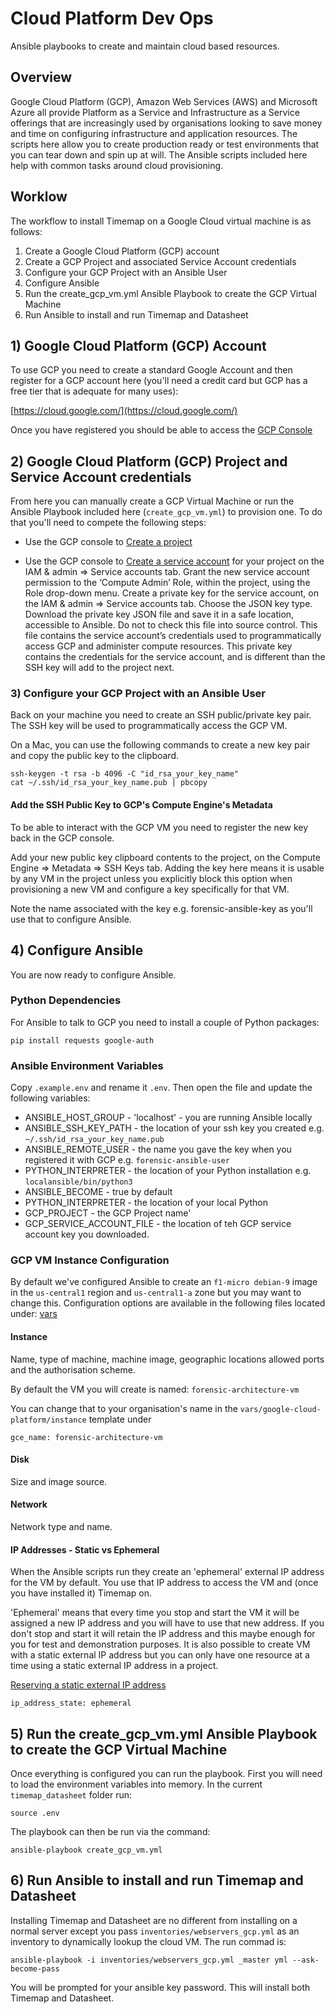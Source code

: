 # Cloud Platform Dev Ops

Ansible playbooks to create and maintain cloud based resources.

## Overview

Google Cloud Platform (GCP), Amazon Web Services (AWS) and Microsoft Azure all provide Platform as a Service and Infrastructure as a Service offerings that are increasingly used by organisations looking to save money and time on configuring infrastructure and application resources. The scripts here allow you to create production ready or test environments that you can tear down and spin up at will. The Ansible scripts included here help with common tasks around cloud provisioning.  

## Worklow

The workflow to install Timemap on a Google Cloud virtual machine is as follows: 

1. Create a Google Cloud Platform (GCP) account
2. Create a GCP Project and associated Service Account credentials
3. Configure your GCP Project with an Ansible User 
4. Configure Ansible 
5. Run the create_gcp_vm.yml Ansible Playbook to create the GCP Virtual Machine
6. Run Ansible to install and run Timemap and Datasheet 

## 1) Google Cloud Platform (GCP) Account

To use GCP you need to create a standard Google Account and then register for a GCP account here (you'll need a credit card but GCP has a free tier that is adequate for many uses):

[https://cloud.google.com/](https://cloud.google.com/)

Once you have registered you should be able to access the [GCP Console](https://console.cloud.google.com)

## 2) Google Cloud Platform (GCP) Project and Service Account credentials

From here you can manually create a GCP Virtual Machine or run the Ansible Playbook included here (`create_gcp_vm.yml`) to provision one. To do that you'll need to compete the following steps:  

* Use the GCP console to [Create a project](https://cloud.google.com/resource-manager/docs/creating-managing-projects) 

* Use the GCP console to [Create a service account](https://cloud.google.com/compute/docs/access/service-accounts) for your project on the IAM & admin ⇒ Service accounts tab. Grant the new service account permission to the ‘Compute Admin’ Role, within the project, using the Role drop-down menu. Create a private key for the service account, on the IAM & admin ⇒ Service accounts tab.  Choose the JSON key type. Download the private key JSON file and save it in a safe location, accessible to Ansible. Do not to check this file into source control. This file contains the service account’s credentials used to programmatically access GCP and administer compute resources. This private key contains the credentials for the service account, and is different than the SSH key will add to the project next. 

### 3) Configure your GCP Project with an Ansible User 

Back on your machine you need to create an SSH public/private key pair. The SSH key will be used to programmatically access the GCP VM. 

On a Mac, you can use the following commands to create a new key pair and copy the public key to the clipboard.

```
ssh-keygen -t rsa -b 4096 -C "id_rsa_your_key_name"
cat ~/.ssh/id_rsa_your_key_name.pub | pbcopy
```

#### Add the SSH Public Key to GCP's Compute Engine's Metadata 

To be able to interact with the GCP VM you need to register the new key back in the GCP console. 

Add your new public key clipboard contents to the project, on the Compute Engine ⇒ Metadata ⇒ SSH Keys tab. Adding the key here means it is usable by any VM in the project unless you explicitly block this option when provisioning a new VM and configure a key specifically for that VM.

Note the name associated with the key e.g. forensic-ansible-key as you'll use that to configure Ansible.

## 4) Configure Ansible

You are now ready to configure Ansible. 

### Python Dependencies

For Ansible to talk to GCP you need to install a couple of Python packages:

```
pip install requests google-auth
```

### Ansible Environment Variables

Copy `.example.env` and rename it `.env`. Then open the file and update the following variables: 

* ANSIBLE_HOST_GROUP - 'localhost' - you are running Ansible locally 
* ANSIBLE_SSH_KEY_PATH - the location of your ssh key you created e.g. `~/.ssh/id_rsa_your_key_name.pub`
* ANSIBLE_REMOTE_USER - the name you gave the key when you registered it with GCP e.g. `forensic-ansible-user`
* PYTHON_INTERPRETER - the location of your Python installation e.g. `localansible/bin/python3`
* ANSIBLE_BECOME - true by default
* PYTHON_INTERPRETER - the location of your local Python
* GCP_PROJECT - the GCP Project name'
* GCP_SERVICE_ACCOUNT_FILE - the location of teh GCP service account key you downloaded.

### GCP VM Instance Configuration

By default we've configured Ansible to create an `f1-micro debian-9` image in the `us-central1` region and `us-central1-a` zone but you may want to change this. Configuration options are available in the following files located under: [vars](./vars) 

#### Instance

Name, type of machine, machine image, geographic locations allowed ports and the authorisation scheme.

By default the VM you will create is named: `forensic-architecture-vm` 

You can change that to your organisation's name in the `vars/google-cloud-platform/instance` template under 

```
gce_name: forensic-architecture-vm
```

#### Disk

Size and image source.

#### Network

Network type and name.

#### IP Addresses - Static vs Ephemeral

When the Ansible scripts run they create an 'ephemeral' external IP address for the VM by default. You use that IP address to access the VM and (once you have installed it) Timemap on. 

'Ephemeral' means that every time you stop and start the VM it will be assigned a new IP address and you will have to use that new address. If you don't stop and start it will retain the IP address and this maybe enough for you for test and demonstration purposes. It is also possible to create VM with a static external IP address but you can only have one resource at a time using a static external IP address in a project.

[Reserving a static external IP address](https://cloud.google.com/compute/docs/ip-addresses/reserve-static-external-ip-address)

```
ip_address_state: ephemeral
```

## 5) Run the create_gcp_vm.yml Ansible Playbook to create the GCP Virtual Machine

Once everything is configured you can run the playbook. First you will need to load the environment variables into memory. In the current `timemap_datasheet` folder run:

```
source .env
```

The playbook can then be run via the command:

```
ansible-playbook create_gcp_vm.yml
```

## 6) Run Ansible to install and run Timemap and Datasheet

Installing Timemap and Datasheet are no different from installing on a normal server except you pass `inventories/webservers_gcp.yml` as an inventory to dynamically lookup the cloud VM. The run commad is:  

```
ansible-playbook -i inventories/webservers_gcp.yml _master yml --ask-become-pass                                                  
````

You will be prompted for your ansible key password. This will install both Timemap and Datasheet.  
